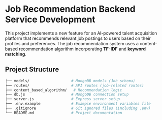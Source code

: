 # Job Recommendation Backend Service Development

This project implements a new feature for an AI-powered talent acquisition platform that recommends relevant job postings to users based on their profiles and preferences. The job recommendation system uses a content-based recommendation algorithm incorporating **TF-IDF** and **keyword matching**.

## Project Structure

```bash
├── models/                   # MongoDB models (Job schema)
├── routes/                   # API routes (job-related routes)
├── content_based_algorithm/   # Recommendation logic
├── db.js                     # MongoDB connection setup
├── server.js                 # Express server setup
├── .env.example              # Example environment variables file
├── .gitignore                # Git ignored files (including .env)
└── README.md                 # Project documentation
